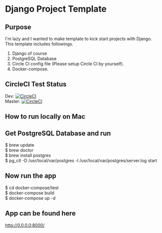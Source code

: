 # Django Project Template
## Purpose
I'm lazy and I wanted to make template to kick start projects with Django. 
This template includes followings. 
1. Django of course
2. PostgreSQL Database
3. Circle CI config file (Please setup Circle CI by yourself). 
4. Docker-compose. 

## CircleCI Test Status
Dev:  [![CircleCI](https://circleci.com/gh/inuinana/data_uploader/tree/dev.svg?style=svg)](https://circleci.com/gh/inuinana/data_uploader/tree/dev)  
Master: [![CircleCI](https://circleci.com/gh/inuinana/data_uploader/tree/master.svg?style=svg)](https://circleci.com/gh/inuinana/data_uploader/tree/master)  

## How to run locally on Mac

## Get PostgreSQL Database and run
$ brew update  
$ brew doctor  
$ brew install postgres  
$ pg_ctl -D /usr/local/var/postgres -l /usr/local/var/postgres/server.log start

## Now run the app
$ cd docker-compose/test  
$ docker-compose build  
$ docker-compose up -d

## App can be found here 
http://0.0.0.0:8000/
